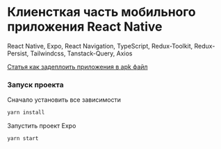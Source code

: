 <h1>Клиенсткая часть мобильного приложения React Native</h1>
<p>React Native, Expo, React Navigation, TypeScript, Redux-Toolkit, Redux-Persist, Tailwindcss, Tanstack-Query, Axios<p>

[Статья как задеплоить приложения в apk файл](https://dev.to/chinmaymhatre/how-to-generate-apk-using-react-native-expo-kae) 

<h3>Запуск проекта</h3>
<p>Сначало установить все зависимости<p>

```bash
yarn install
```

<p>Запустить проект Expo<p>
  
```bash
yarn start
```

